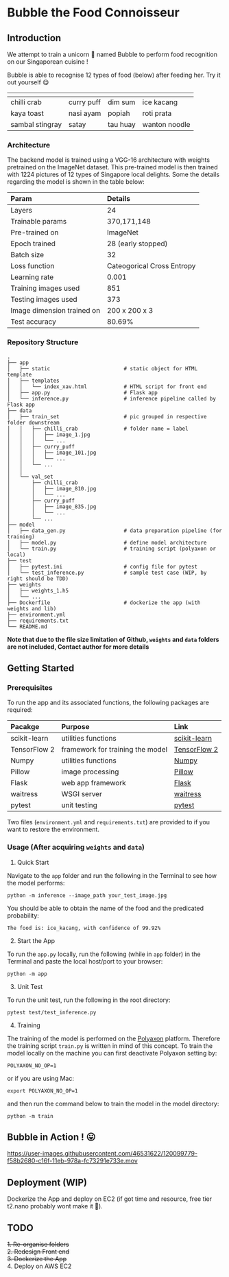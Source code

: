 # Bubble the Food Connoisseur

## Introduction

We attempt to train a unicorn :unicorn: named Bubble to perform food recognition on our Singaporean cuisine !            

Bubble is able to recognise 12 types of food (below) after feeding her. Try it out yourself :yum:               

| <!-- -->    | <!-- -->    |<!-- -->     | <!-- -->    |
|-------------|-------------|-------------|-------------|
| chilli crab | curry puff  | dim sum     | ice kacang  |
| kaya toast  | nasi ayam   | popiah      | roti prata  |
| sambal stingray | satay   | tau huay    | wanton noodle |             


### Architecture

The backend model is trained using a VGG-16 architecture with weights pretrained on the ImageNet dataset. 
This pre-trained model is then trained with 1224 pictures of 12 types of Singapore local delights.
Some the details regarding the model is shown in the table below:                        

| Param | Details |
| :----- | :------ | 
| Layers | 24 |
| Trainable params | 370,171,148 |
| Pre-trained on | ImageNet |
| Epoch trained | 28 (early stopped) |
| Batch size | 32 |
| Loss function | Cateogorical Cross Entropy |
| Learning rate | 0.001 |
| Training images used | 851 |
| Testing images used | 373 |
| Image dimension trained on | 200 x 200 x 3 |
| Test accuracy | 80.69% |                          

### Repository Structure

```
.
├── app
│   ├── static                        # static object for HTML template
│   ├── templates
│   │   └── index_xav.html            # HTML script for front end
│   ├── app.py                        # Flask app
│   └── inference.py                  # inference pipeline called by Flask app
├── data
│   ├── train_set                     # pic grouped in respective folder downstream
│   │   ├── chilli_crab               # folder name = label
│   │   │   ├── image_1.jpg
│   │   │   └── ...
│   │   ├── curry_puff
│   │   │   ├── image_101.jpg
│   │   │   └── ...
│   │   └── ...
│   │   
│   └── val_set   
│       ├── chilli_crab
│       │   ├── image_810.jpg
│       │   └── ...
│       ├── curry_puff
│       │   ├── image_835.jpg
│       │   └── ...
│       └── ...
├── model                             
│   ├── data_gen.py                   # data preparation pipeline (for training)
│   ├── model.py                      # define model architecture
│   └── train.py                      # training script (polyaxon or local)
├── test
│   ├── pytest.ini                    # config file for pytest
│   └── test_inference.py             # sample test case (WIP, by right should be TDD)
├── weights
│   ├── weights_1.h5
│   └── ...
├── Dockerfile                        # dockerize the app (with weights and lib)
├── environment.yml
├── requirements.txt
└── README.md
```

**Note that due to the file size limitation of Github, `weights` and `data` folders are not included, Contact author for more details** 


## Getting Started

### Prerequisites

To run the app and its associated functions, the following packages are required:                

| Pacakge | Purpose | Link |
| :--- | :----| :--- |
| scikit-learn | utilities functions | [scikit-learn][1] |
| TensorFlow 2 | framework for training the model | [TensorFlow 2][2] |
| Numpy | utilities functions | [Numpy][3] |
| Pillow | image processing | [Pillow][4]|
| Flask | web app framework | [Flask][5] |
| waitress |  WSGI server | [waitress][6] |
| pytest | unit testing | [pytest][7] |                

Two files (`environment.yml` and `requirements.txt`) are provided to if you want to restore the environment.

### Usage (After acquiring `weights` and `data`)               

1. Quick Start             

Navigate to the `app` folder and run the following in the Terminal to see how the model performs:

```
python -m inference --image_path your_test_image.jpg
```
You should be able to obtain the name of the food and the predicated probability:             
```
The food is: ice_kacang, with confidence of 99.92%
```

2. Start the App         

To run the ``app.py`` locally, run the following (while in `app` folder) in the Terminal and paste the local host/port to your browser:

```
python -m app
```

3. Unit Test            

To run the unit test, run the following in the root directory:           
```
pytest test/test_inference.py 
```

4. Training                

The training of the model is performed on the [Polyaxon][7] platform. Therefore the training script `train.py` is written in mind of this concept. To train the model locally on the machine you can first deactivate Polyaxon setting by:             

```
POLYAXON_NO_OP=1
```
or if you are using Mac:             
```
export POLYAXON_NO_OP=1
```
and then run the command below to train the model in the model directory:         
```
python -m train
```

## Bubble in Action ! :stuck_out_tongue:

https://user-images.githubusercontent.com/46531622/120099779-f58b2680-c16f-11eb-978a-fc73291e733e.mov                      


## Deployment (WIP)        

Dockerize the App and deploy on EC2 (if got time and resource, free tier t2.nano probably wont make it :money_mouth_face:).



## TODO         
~~1. Re-organise folders~~                  
~~2. Redesign Front end~~                 
~~3. Dockerize the App~~                
4. Deploy on AWS EC2            



[1]: https://scikit-learn.org/stable/install.html
[2]: https://www.tensorflow.org/install
[3]: https://numpy.org/install/
[4]: https://pypi.org/project/Pillow/2.2.1/
[5]: https://pypi.org/project/Flask/
[6]: https://pypi.org/project/waitress/
[7]: https://pypi.org/project/pytest/
[8]: https://polyaxon.com/
